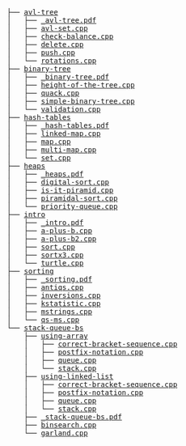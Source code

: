 <pre>
├── <a href="./avl-tree">avl-tree</a>
│   ├── <a href="./_avl-tree.pdf">_avl-tree.pdf</a>
│   ├── <a href="./avl-set.cpp">avl-set.cpp</a>
│   ├── <a href="./check-balance.cpp">check-balance.cpp</a>
│   ├── <a href="./delete.cpp">delete.cpp</a>
│   ├── <a href="./push.cpp">push.cpp</a>
│   └── <a href="./rotations.cpp">rotations.cpp</a>
├── <a href="./binary-tree">binary-tree</a>
│   ├── <a href="./_binary-tree.pdf">_binary-tree.pdf</a>
│   ├── <a href="./height-of-the-tree.cpp">height-of-the-tree.cpp</a>
│   ├── <a href="./quack.cpp">quack.cpp</a>
│   ├── <a href="./simple-binary-tree.cpp">simple-binary-tree.cpp</a>
│   └── <a href="./validation.cpp">validation.cpp</a>
├── <a href="./hash-tables">hash-tables</a>
│   ├── <a href="./_hash-tables.pdf">_hash-tables.pdf</a>
│   ├── <a href="./linked-map.cpp">linked-map.cpp</a>
│   ├── <a href="./map.cpp">map.cpp</a>
│   ├── <a href="./multi-map.cpp">multi-map.cpp</a>
│   └── <a href="./set.cpp">set.cpp</a>
├── <a href="./heaps">heaps</a>
│   ├── <a href="./_heaps.pdf">_heaps.pdf</a>
│   ├── <a href="./digital-sort.cpp">digital-sort.cpp</a>
│   ├── <a href="./is-it-piramid.cpp">is-it-piramid.cpp</a>
│   ├── <a href="./piramidal-sort.cpp">piramidal-sort.cpp</a>
│   └── <a href="./priority-queue.cpp">priority-queue.cpp</a>
├── <a href="./intro">intro</a>
│   ├── <a href="./_intro.pdf">_intro.pdf</a>
│   ├── <a href="./a-plus-b.cpp">a-plus-b.cpp</a>
│   ├── <a href="./a-plus-b2.cpp">a-plus-b2.cpp</a>
│   ├── <a href="./sort.cpp">sort.cpp</a>
│   ├── <a href="./sortx3.cpp">sortx3.cpp</a>
│   └── <a href="./turtle.cpp">turtle.cpp</a>
├── <a href="./sorting">sorting</a>
│   ├── <a href="./_sorting.pdf">_sorting.pdf</a>
│   ├── <a href="./antiqs.cpp">antiqs.cpp</a>
│   ├── <a href="./inversions.cpp">inversions.cpp</a>
│   ├── <a href="./kstatistic.cpp">kstatistic.cpp</a>
│   ├── <a href="./mstrings.cpp">mstrings.cpp</a>
│   └── <a href="./qs-ms.cpp">qs-ms.cpp</a>
└── <a href="./stack-queue-bs">stack-queue-bs</a>
    ├── <a href="./using-array">using-array</a>
    │   ├── <a href="./correct-bracket-sequence.cpp">correct-bracket-sequence.cpp</a>
    │   ├── <a href="./postfix-notation.cpp">postfix-notation.cpp</a>
    │   ├── <a href="./queue.cpp">queue.cpp</a>
    │   └── <a href="./stack.cpp">stack.cpp</a>
    ├── <a href="./using-linked-list">using-linked-list</a>
    │   ├── <a href="./correct-bracket-sequence.cpp">correct-bracket-sequence.cpp</a>
    │   ├── <a href="./postfix-notation.cpp">postfix-notation.cpp</a>
    │   ├── <a href="./queue.cpp">queue.cpp</a>
    │   └── <a href="./stack.cpp">stack.cpp</a>
    ├── <a href="./_stack-queue-bs.pdf">_stack-queue-bs.pdf</a>
    ├── <a href="./binsearch.cpp">binsearch.cpp</a>
    └── <a href="./garland.cpp">garland.cpp</a>
</pre>
